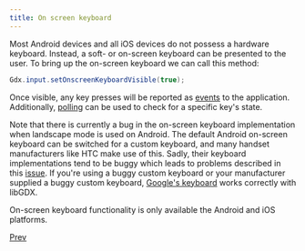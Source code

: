```yaml
---
title: On screen keyboard
---
```

Most Android devices and all iOS devices do not possess a hardware keyboard. Instead, a soft- or on-screen keyboard can be presented to the user. To bring up the on-screen keyboard we can call this method:

```java
Gdx.input.setOnscreenKeyboardVisible(true);
```

Once visible, any key presses will be reported as [events](/wiki/input/event-handling) to the application. Additionally, [polling](/wiki/input/polling) can be used to check for a specific key's state.

Note that there is currently a bug in the on-screen keyboard implementation when landscape mode is used on Android. The default Android on-screen keyboard can be switched for a custom keyboard, and many handset manufacturers like HTC make use of this. Sadly, their keyboard implementations tend to be buggy which leads to problems described in this [issue](https://code.google.com/p/libgdx/issues/detail?id=431). If you're using a buggy custom keyboard or your manufacturer supplied a buggy custom keyboard, [Google's keyboard](https://play.google.com/store/apps/details?id=com.google.android.inputmethod.latin&hl=en) works correctly with libGDX.

On-screen keyboard functionality is only available the Android and iOS platforms.

[Prev](/wiki/input/back-and-menu-key-catching)